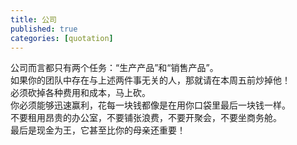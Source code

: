 ```yaml
---
title: 公司
published: true
categories: [quotation]
---
```


公司而言都只有两个任务：“生产产品”和“销售产品”。  
如果你的团队中存在与上述两件事无关的人，那就请在本周五前炒掉他！  
必须砍掉各种费用和成本，马上砍。  
你必须能够迅速赢利，花每一块钱都像是在用你口袋里最后一块钱一样。  
不要租用昂贵的办公室，不要铺张浪费，不要开聚会，不要坐商务舱。  
最后是现金为王，它甚至比你的母亲还重要！